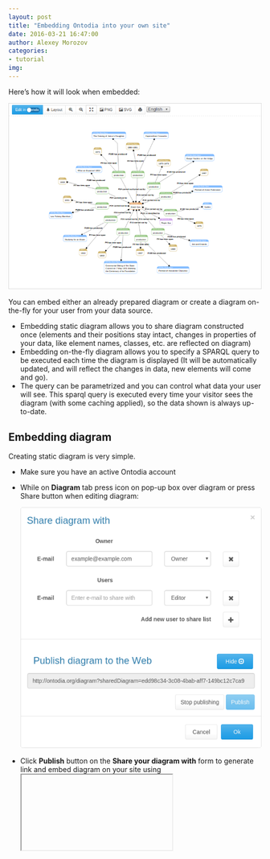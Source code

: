 ```yaml
---
layout: post
title: "Embedding Ontodia into your own site"
date: 2016-03-21 16:47:00
author: Alexey Morozov
categories:
- tutorial
img:
---
```


Here’s how it will look when embedded:

<img class="featurette-image img-responsive embed-tutorial-image" src="/assets/img/blog/emdeddingExample.png">

<!-- more -->

You can embed either an already prepared diagram or create a diagram on-the-fly for your user from your data source.

* Embedding static diagram allows you to share diagram constructed once (elements and their positions stay intact,
changes in properties of your data, like element names, classes, etc. are reflected on diagram)
* Embedding on-the-fly diagram allows you to specify a SPARQL query to be executed each time the diagram is
displayed (It will be automatically updated, and will reflect the changes in data, new elements will come and go).
* The query can be parametrized and you can control what data your user will see. This sparql query is executed
every time your visitor sees the diagram (with some caching applied), so the data shown is always up-to-date.

## Embedding diagram

Creating static diagram is very simple.

* Make sure you have an aсtive Ontodia account
* While on **Diagram** tab press <span class="glyphicon glyphicon-user" aria-hidden="true"></span> icon on pop-up box over diagram or
press Share button when editing diagram:

  <img class="img-responsive embed-tutorial-image" src="/assets/img/blog/publish.png">

* Click **Publish** button on the **Share your diagram with** form to generate link and embed diagram on your site
using <code><iframe></code> tag, for example:

  ```
  <iframe src="http://www.ontodia.org/embedded?sharedDiagram=edd98c34-3c08-4bab-aff7-149bc12c7ca9"></iframe>
  ```
Please, make sure that when copying the link from sharing form to <code><iframe></code> tag you substitute **diagram?** for **embedded?**. 
## Embedding on-the-fly diagram

To create on-the-fly diagram you should create and share data source.

* Make sure you have an active Ontodia account
* When creating data source, fill in SPARQL query for **Scope of elements** and for **Connection types** under **Additional parameters**.
  * Scope of elements is a SPARQL fragment that restricts what elements are to be placed on canvas. You can use restrictions
    on <code>?class</code> or <code>?inst</code>. By default it is meant that <code>?inst</code> a <code>?class</code> and you
    don’t need to specify that.

    <code>?inst</code> are elements to be displayed on canvas. Prefixes are defined only for <code>rdf:</code>,
    <code>rdfs:</code> and <code>owl:</code>. So, to display your ontology classes on canvas you should specify <code>?inst</code> a owl:Class.

    To get Plato as a philosopher from DBPedia to be displayed on canvas:

    ```
    bind(<http://dbpedia.org/resource/Plato> as ?inst)
    ```

    You can go for complex queries like unions that are supported by SPARQL 1.1:

    ```
    {bind(<http://dbpedia.org/resource/Plato> as ?inst)}
    UNION
    {<http://dbpedia.org/resource/Plato> <http://dbpedia.org/ontology/influencedBy>+ ?inst}
    ```

  * **Connection types** are newline-separated list of properties that are fetched from the endpoint, for example:

    ```
    rdfs:subClassOf
    rdf:type
    http://dbpedia.org/ontology/influencedBy
    ```

    Bear in mind that connections are fetched only between instances restricted above.

* *[Optional]*  You can introduce parameters to sparql query in the following syntax:

  ```
  {bind (<${personURI}> as ?inst)}
  UNION
  {<${personURI}> <http://erlangen-crm.org/current/P131_is_identified_by> ?inst}
  ```

  Here 'personURI' is query parameter, it can be used multiple times in query. You could use more than one parameter if you wish.

* Press **Share** button on the toolbar and then **Publish** button on **Share your diagram with** dialogue box then select **Publish** to get published data source link.
  If you've introduced no parameters, this link should work straight away and you can use it in your <code><iframe></code>
* *[Optional]* If you've introduced parameters, you should provide them to Ontodia when you embed the diagram like this:

  ```
  <iframe src="http://www.ontodia.org/embedded?sharedDataSource=[PublicSharingKey]&[paramName]=[paramValue]"></iframe>
  ```

  For example:

  ```
  <iframe src="http://www.ontodia.org/embedded?sharedDataSource=6e5eff26-6bd5-4ad4-af71-e4b834da5b7c&personURI=http://culturecloud.ru/resource/person/606"></iframe>
  ```

That's it! Go on and embed your diagrams in your projects and sites!
